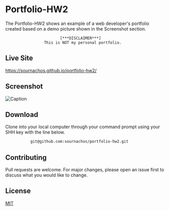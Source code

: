 # Portfolio-HW2

The Portfolio-HW2 shows an example of a web developer's portfolio created based on a demo picture shown in the Screenshot section. 

                            [***DISCLAIMER***]
                     This is NOT my personal portfolio.

## Live Site

https://sournachos.github.io/portfolio-hw2/

## Screenshot

![Caption](/assets/images/  )

## Download
Clone into your local computer through your command prompt using your SHH key with the line below.

```bash
           git@github.com:sournachos/portfolio-hw2.git
```

## Contributing
Pull requests are welcome. For major changes, please open an issue first to discuss what you would like to change.


## License
[MIT](https://choosealicense.com/licenses/mit/)

